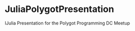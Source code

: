 JuliaPolygotPresentation
========================

IJulia Presentation for the Polygot Programming DC Meetup
